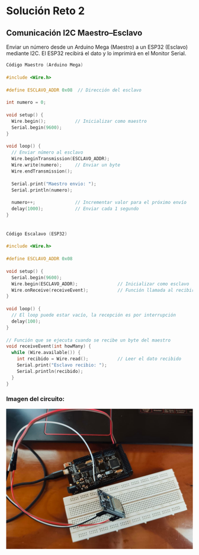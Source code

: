# Solución Reto 2

## Comunicación I2C Maestro–Esclavo

Enviar un número desde un Arduino Mega (Maestro) a un ESP32 (Esclavo) mediante I2C.
El ESP32 recibirá el dato y lo imprimirá en el Monitor Serial.

```c
Código Maestro (Arduino Mega)

#include <Wire.h>

#define ESCLAVO_ADDR 0x08  // Dirección del esclavo

int numero = 0;

void setup() {
  Wire.begin();           // Inicializar como maestro
  Serial.begin(9600);
}

void loop() {
  // Enviar número al esclavo
  Wire.beginTransmission(ESCLAVO_ADDR);
  Wire.write(numero);     // Enviar un byte
  Wire.endTransmission();

  Serial.print("Maestro envio: ");
  Serial.println(numero);

  numero++;               // Incrementar valor para el próximo envío
  delay(1000);            // Enviar cada 1 segundo
}


Código Escalavo (ESP32)

#include <Wire.h>

#define ESCLAVO_ADDR 0x08

void setup() {
  Serial.begin(9600);
  Wire.begin(ESCLAVO_ADDR);               // Inicializar como esclavo
  Wire.onReceive(receiveEvent);           // Función llamada al recibir datos
}

void loop() {
  // El loop puede estar vacío, la recepción es por interrupción
  delay(100);
}

// Función que se ejecuta cuando se recibe un byte del maestro
void receiveEvent(int howMany) {
  while (Wire.available()) {
    int recibido = Wire.read();           // Leer el dato recibido
    Serial.print("Esclavo recibio: ");
    Serial.println(recibido);
  }
}
```

### Imagen del circuito:

![Circuito](./asets/Circuito2.jpeg)